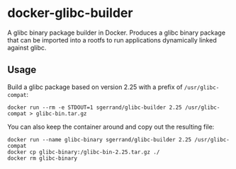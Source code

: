 # docker-glibc-builder

A glibc binary package builder in Docker. Produces a glibc binary package that can be imported into a rootfs to run applications dynamically linked against glibc.

## Usage

Build a glibc package based on version 2.25 with a prefix of `/usr/glibc-compat`:

```
docker run --rm -e STDOUT=1 sgerrand/glibc-builder 2.25 /usr/glibc-compat > glibc-bin.tar.gz
```

You can also keep the container around and copy out the resulting file:

```
docker run --name glibc-binary sgerrand/glibc-builder 2.25 /usr/glibc-compat
docker cp glibc-binary:/glibc-bin-2.25.tar.gz ./
docker rm glibc-binary
```
